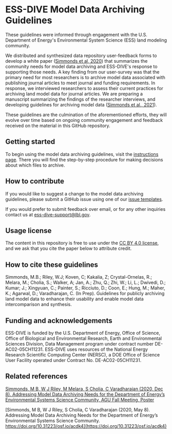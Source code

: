 # ESS-DIVE Model Data Archiving Guidelines  

These guidelines were informed through engagement with the U.S. Department of Energy's Environmental System Science (ESS) land modeling community. 

We distributed and synthesized data repository user-feedback forms to develop a white paper ([Simmonds et al, 2020](https://doi.org/10.31223/osf.io/acdk4)) that summarizes the community needs for model data archiving and ESS-DIVE's response to supporting those needs. A key finding from our user-survey was that the primary need for most researchers is to archive model data associated with publishing journal articles to meet journal and funding requirements. In response, we interviewed researchers to assess their current practices for archiving land model data for journal articles. We are preparing a manuscript summarizing the findings of the researcher interviews, and developing guidelines for archiving model data ([Simmonds et al., 2021](#how-to-cite-these-guidelines)).

These guidelines are the culmination of the aforementioned efforts, they will evolve over time based on ongoing community engagement and feedback received on the material in this GitHub repository.  

## Getting started  
To begin using the model data archiving guidelines, visit the [instructions page](instructions.md). There you will find the step-by-step procedure for making decisions about which files to archive.

## How to contribute

If you would like to suggest a change to the model data archiving guidelines, please submit a GitHub issue using one of our [issue templates](https://github.com/ess-dive-community/essdive-community-space-guide/issues/new/choose).

If you would prefer to submit feedback over email, or for any other inquiries contact us at ess-dive-support@lbl.gov.

## Usage license
The content in this repository is free to use under the [CC BY 4.0 license](https://creativecommons.org/licenses/by/4.0/), and we ask that you cite the paper below to attribute credit.

## How to cite these guidelines  

Simmonds, M.B.; Riley, W.J; Koven, C; Kakalia, Z; Crystal-Ornelas, R.; Melara, M.; Cholia, S.; Walker, A; Jan, A.; Zhu, Q.; Zhi, W.; Li, L.; Dwivedi, D.; Kumar; J.; Xingyuan, C.; Painter, S.; Ricciuto, D.; Coon, E.; Hung, M.; Maher, K.; Agarwal, D.; Varadharajan, C. (In Prep). Guidelines for publicly archiving land model data to enhance their usability and enable model data intercomparison and synthesis.

## Funding and acknowledgements  
ESS-DIVE is funded by the U.S. Department of Energy, Office of Science, Office of Biological and Environmental Research, Earth and Environmental Sciences Division, Data Management program under contract number DE-AC02-05CH11231. ESS-DIVE uses resources of the National Energy Research Scientific Computing Center (NERSC), a DOE Office of Science User Facility operated under Contract No. DE-AC02-05CH11231.

## Related references  
[Simmonds, M B, W J Riley, M Melara, S Cholia, C Varadharajan (2020, Dec 8). Addressing Model Data Archiving Needs for the Department of Energy’s Environmental Systems Science Community, AGU Fall Meeting, Poster](https://agu2020fallmeeting-agu.ipostersessions.com/default.aspx?s=E0-3E-14-4B-92-EE-A6-0F-11-0C-CC-D8-A5-DE-D4-A8&guestview=true)  

[Simmonds, M B, W J Riley, S Cholia, C Varadharajan (2020, May 8). Addressing Model Data Archiving Needs for the Department of Energy’s Environmental Systems Science Community. https://doi.org/10.31223/osf.io/acdk4](https://doi.org/10.31223/osf.io/acdk4)  
